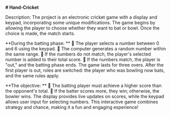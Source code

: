 **# Hand-Cricket**

Description: The project is an electronic cricket game with a display and keypad, incorporating 
some unique modifications. The game begins by allowing the player to choose whether they want to 
bat or bowl. Once the choice is made, the match starts. 
 
**During the batting phase: **
 The player selects a number between 0 and 6 using the keypad. 
 The computer generates a random number within the same range. 
 If the numbers do not match, the player's selected number is added to their total score. 
 If the numbers match, the player is "out," and the batting phase ends. 
The game lasts for three overs. After the first player is out, roles are switched: the player who was 
bowling now bats, and the same rules apply. 

**The objective: **
 The batting player must achieve a higher score than the opponent's total. 
 If the batter scores more, they win; otherwise, the bowler wins. 
The display provides live updates on scores, while the keypad allows user input for selecting 
numbers. This interactive game combines strategy and chance, making it a fun and engaging 
experience!
